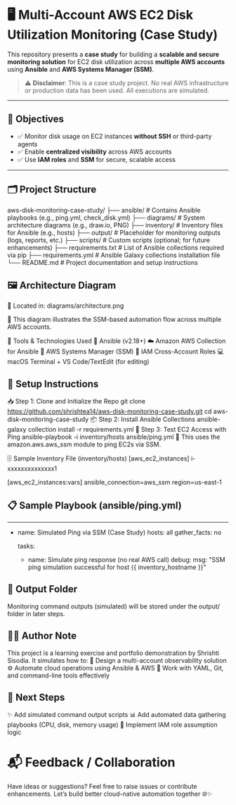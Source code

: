# 🖥️ Multi-Account AWS EC2 Disk Utilization Monitoring (Case Study)

This repository presents a **case study** for building a **scalable and secure monitoring solution** for EC2 disk utilization across **multiple AWS accounts** using **Ansible** and **AWS Systems Manager (SSM)**.

> ⚠️ **Disclaimer**: This is a case study project. No real AWS infrastructure or production data has been used. All executions are simulated.

---

## 📌 Objectives

- ✅ Monitor disk usage on EC2 instances **without SSH** or third-party agents  
- ✅ Enable **centralized visibility** across AWS accounts  
- ✅ Use **IAM roles** and **SSM** for secure, scalable access  

---

## 🗂️ Project Structure
aws-disk-monitoring-case-study/
├── ansible/ # Contains Ansible playbooks (e.g., ping.yml, check_disk.yml)
├── diagrams/ # System architecture diagrams (e.g., draw.io, PNG)
├── inventory/ # Inventory files for Ansible (e.g., hosts)
├── output/ # Placeholder for monitoring outputs (logs, reports, etc.)
├── scripts/ # Custom scripts (optional; for future enhancements)
├── requirements.txt # List of Ansible collections required via pip
├── requirements.yml # Ansible Galaxy collections installation file
└── README.md # Project documentation and setup instructions


## 🖼️ Architecture Diagram
📍 Located in: diagrams/architecture.png

🧭 This diagram illustrates the SSM-based automation flow across multiple AWS accounts.

🧰 Tools & Technologies Used
🔧 Ansible (v2.18+)
☁️ Amazon AWS Collection for Ansible
🔐 AWS Systems Manager (SSM)
🔄 IAM Cross-Account Roles
💻 macOS Terminal + VS Code/TextEdit (for editing)

## 🚀 Setup Instructions
📥 Step 1: Clone and Initialize the Repo
git clone https://github.com/shrishtea14/aws-disk-monitoring-case-study.git
cd aws-disk-monitoring-case-study
📦 Step 2: Install Ansible Collections
ansible-galaxy collection install -r requirements.yml
🧪 Step 3: Test EC2 Access with Ping
ansible-playbook -i inventory/hosts ansible/ping.yml
📌 This uses the amazon.aws.aws_ssm module to ping EC2s via SSM.

🗄️ Sample Inventory File (inventory/hosts)
[aws_ec2_instances]
i-xxxxxxxxxxxxxx1

[aws_ec2_instances:vars]
ansible_connection=aws_ssm
region=us-east-1

## 📋 Sample Playbook (ansible/ping.yml)
---
- name: Simulated Ping via SSM (Case Study)
  hosts: all
  gather_facts: no

  tasks:
    - name: Simulate ping response (no real AWS call)
      debug:
        msg: "SSM ping simulation successful for host {{ inventory_hostname }}"


## 📁 Output Folder
Monitoring command outputs (simulated) will be stored under the output/ folder in later steps.

## 👩‍💻 Author Note
This project is a learning exercise and portfolio demonstration by Shrishti Sisodia. It simulates how to:
🧱 Design a multi-account observability solution
⚙️ Automate cloud operations using Ansible & AWS
🧾 Work with YAML, Git, and command-line tools effectively

## 🔮 Next Steps
✨ Add simulated command output scripts
📊 Add automated data gathering playbooks (CPU, disk, memory usage)
🔐 Implement IAM role assumption logic

# 📬 Feedback / Collaboration
Have ideas or suggestions? Feel free to raise issues or contribute enhancements. Let’s build better cloud-native automation together 🌐✨
 











